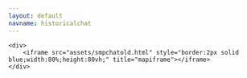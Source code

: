 ```yaml
---
layout: default
navname: historicalchat
---
```

	<div>
		<iframe src="assets/smpchatold.html" style="border:2px solid blue;width:80%;height:80vh;" title="mapiframe"></iframe>
	</div>
